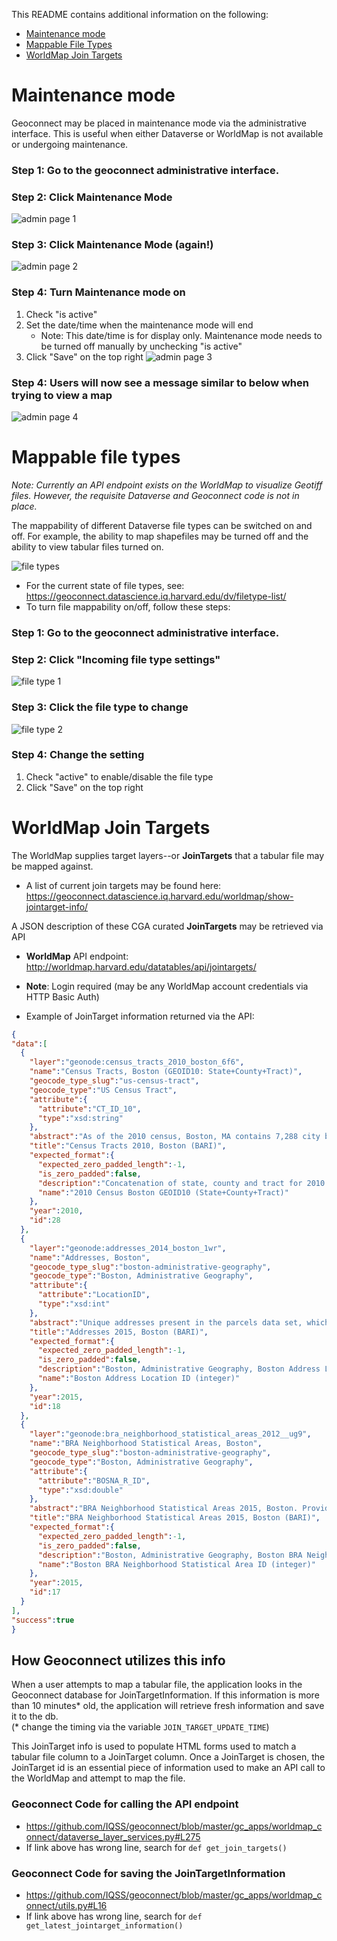 
This README contains additional information on the following:

  - [Maintenance mode](#maintenance-mode)
  - [Mappable File Types](#mappable-file-types)
  - [WorldMap Join Targets](#worldmap-join-targets)

# Maintenance mode

Geoconnect may be placed in maintenance mode via the administrative interface.  This is useful when either Dataverse or WorldMap is not available or undergoing maintenance.

### Step 1: Go to the geoconnect administrative interface.
### Step 2: Click Maintenance Mode
![admin page 1](readme_imgs/maint_mode_01.png?raw=true "admin page 1")
### Step 3: Click Maintenance Mode (again!)
![admin page 2](readme_imgs/maint_mode_02.png?raw=true "admin page 2")
### Step 4: Turn Maintenance mode on
  1. Check "is active"
  1. Set the date/time when the maintenance mode will end
      - Note: This date/time is for display only.  Maintenance mode needs to be turned off manually by unchecking "is active"
  1. Click "Save" on the top right
![admin page 3](readme_imgs/maint_mode_03.png?raw=true "admin page 3")
### Step 4: Users will now see a message similar to below when trying to view a map
![admin page 4](readme_imgs/maint_mode_04.png?raw=true "admin page 4")

# Mappable file types

_Note: Currently an API endpoint exists on the WorldMap to visualize Geotiff files.  However, the requisite Dataverse and Geoconnect code is not in place._

The mappability of different Dataverse file types can be switched on and off.  For example, the ability to map shapefiles may be turned off and the ability to view tabular files turned on.

![file types](readme_imgs/file_types.png?raw=true "file types")

  - For the current state of file types, see: https://geoconnect.datascience.iq.harvard.edu/dv/filetype-list/
  - To turn file mappability on/off, follow these steps:

### Step 1: Go to the geoconnect administrative interface.
### Step 2: Click "Incoming file type settings"
![file type 1](readme_imgs/file_type_admin_01.png?raw=true "file type 1")
### Step 3: Click the file type to change
![file type 2](readme_imgs/file_type_admin_02.png?raw=true "file type 2")
### Step 4: Change the setting
  1. Check "active" to enable/disable the file type
  2. Click "Save" on the top right


# WorldMap Join Targets

The WorldMap supplies target layers--or **JoinTargets** that a tabular file may be mapped against.  

- A list of current join targets may be found here: https://geoconnect.datascience.iq.harvard.edu/worldmap/show-jointarget-info/

A JSON description of these CGA curated **JoinTargets** may be retrieved via API

- **WorldMap** API endpoint: http://worldmap.harvard.edu/datatables/api/jointargets/
- **Note**: Login required (may be any WorldMap account credentials via HTTP Basic Auth)

- Example of JoinTarget information returned via the API:

```json
{
"data":[
  {
    "layer":"geonode:census_tracts_2010_boston_6f6",
    "name":"Census Tracts, Boston (GEOID10: State+County+Tract)",
    "geocode_type_slug":"us-census-tract",
    "geocode_type":"US Census Tract",
    "attribute":{
      "attribute":"CT_ID_10",
      "type":"xsd:string"
    },
    "abstract":"As of the 2010 census, Boston, MA contains 7,288 city blocks [truncated for example]",
    "title":"Census Tracts 2010, Boston (BARI)",
    "expected_format":{
      "expected_zero_padded_length":-1,
      "is_zero_padded":false,
      "description":"Concatenation of state, county and tract for 2010 Census Tracts.  Reference: https://www.census.gov/geo/maps-data/data/tract_rel_layout.html\r\n\r\nNote:  Across the US, this can be a zero-padded \"string\" but the original Boston layer has this column as \"numeric\" ",
      "name":"2010 Census Boston GEOID10 (State+County+Tract)"
    },
    "year":2010,
    "id":28
  },
  {
    "layer":"geonode:addresses_2014_boston_1wr",
    "name":"Addresses, Boston",
    "geocode_type_slug":"boston-administrative-geography",
    "geocode_type":"Boston, Administrative Geography",
    "attribute":{
      "attribute":"LocationID",
      "type":"xsd:int"
    },
    "abstract":"Unique addresses present in the parcels data set, which itself is derived from [truncated for example]",
    "title":"Addresses 2015, Boston (BARI)",
    "expected_format":{
      "expected_zero_padded_length":-1,
      "is_zero_padded":false,
      "description":"Boston, Administrative Geography, Boston Address Location ID.  Example: 1, 2, 3...nearly 120000",
      "name":"Boston Address Location ID (integer)"
    },
    "year":2015,
    "id":18
  },
  {
    "layer":"geonode:bra_neighborhood_statistical_areas_2012__ug9",
    "name":"BRA Neighborhood Statistical Areas, Boston",
    "geocode_type_slug":"boston-administrative-geography",
    "geocode_type":"Boston, Administrative Geography",
    "attribute":{
      "attribute":"BOSNA_R_ID",
      "type":"xsd:double"
    },
    "abstract":"BRA Neighborhood Statistical Areas 2015, Boston. Provided by [truncated for example]",
    "title":"BRA Neighborhood Statistical Areas 2015, Boston (BARI)",
    "expected_format":{
      "expected_zero_padded_length":-1,
      "is_zero_padded":false,
      "description":"Boston, Administrative Geography, Boston BRA Neighborhood Statistical Area ID (integer).  Examples: 1, 2, 3, ... 68, 69",
      "name":"Boston BRA Neighborhood Statistical Area ID (integer)"
    },
    "year":2015,
    "id":17
  }
],
"success":true
}
```

## How Geoconnect utilizes this info

When a user attempts to map a tabular file, the application looks in the Geoconnect database for JoinTargetInformation.  If this information is more than 10 minutes* old, the application will retrieve fresh information and save it to the db.  
(* change the timing via the variable ```JOIN_TARGET_UPDATE_TIME```)

This JoinTarget info is used to populate HTML forms used to match a tabular file column to a JoinTarget column.  Once a JoinTarget is chosen, the JoinTarget id is an essential piece of information used to make an API call to the WorldMap and attempt to map the file.

### Geoconnect Code for calling the API endpoint

- https://github.com/IQSS/geoconnect/blob/master/gc_apps/worldmap_connect/dataverse_layer_services.py#L275
- If link above has wrong line, search for ```def get_join_targets()```

### Geoconnect Code for saving the JoinTargetInformation

 - https://github.com/IQSS/geoconnect/blob/master/gc_apps/worldmap_connect/utils.py#L16
 - If link above has wrong line, search for ```def get_latest_jointarget_information()```
